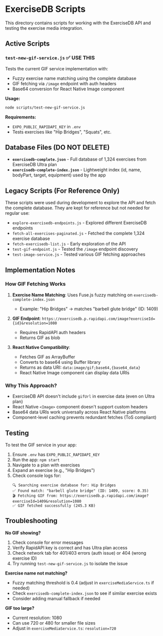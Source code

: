 # ExerciseDB Scripts

This directory contains scripts for working with the ExerciseDB API and testing the exercise media integration.

## Active Scripts

### `test-new-gif-service.js` ✅ **USE THIS**
Tests the current GIF service implementation with:
- Fuzzy exercise name matching using the complete database
- GIF fetching via `/image` endpoint with auth headers
- Base64 conversion for React Native Image component

**Usage:**
```bash
node scripts/test-new-gif-service.js
```

**Requirements:**
- `EXPO_PUBLIC_RAPIDAPI_KEY` in `.env`
- Tests exercises like "Hip Bridges", "Squats", etc.

## Database Files (DO NOT DELETE)

- **`exercisedb-complete.json`** - Full database of 1,324 exercises from ExerciseDB Ultra plan
- **`exercisedb-complete-index.json`** - Lightweight index (id, name, bodyPart, target, equipment) used by the app

## Legacy Scripts (For Reference Only)

These scripts were used during development to explore the API and fetch the complete database. They are kept for reference but not needed for regular use:

- `explore-exercisedb-endpoints.js` - Explored different ExerciseDB endpoints
- `fetch-all-exercises-paginated.js` - Fetched the complete 1,324 exercise database
- `fetch-exercisedb-list.js` - Early exploration of the API
- `test-gif-endpoint.js` - Tested the `/image` endpoint discovery
- `test-image-service.js` - Tested various GIF fetching approaches

## Implementation Notes

### How GIF Fetching Works

1. **Exercise Name Matching**: Uses Fuse.js fuzzy matching on `exercisedb-complete-index.json`
   - Example: "Hip Bridges" → matches "barbell glute bridge" (ID: 1409)

2. **GIF Endpoint**: `https://exercisedb.p.rapidapi.com/image?exerciseId={id}&resolution=1080`
   - Requires RapidAPI auth headers
   - Returns GIF as blob

3. **React Native Compatibility**:
   - Fetches GIF as ArrayBuffer
   - Converts to base64 using Buffer library
   - Returns as data URI: `data:image/gif;base64,{base64_data}`
   - React Native Image component can display data URIs

### Why This Approach?

- ExerciseDB API doesn't include `gifUrl` in exercise data (even on Ultra plan)
- React Native `<Image>` component doesn't support custom headers
- Base64 data URIs work universally across React Native platforms
- Component-level caching prevents redundant fetches (ToS compliant)

## Testing

To test the GIF service in your app:

1. Ensure `.env` has `EXPO_PUBLIC_RAPIDAPI_KEY`
2. Run the app: `npm start`
3. Navigate to a plan with exercises
4. Expand an exercise (e.g., "Hip Bridges")
5. Check console logs for:
   ```
   🔍 Searching exercise database for: Hip Bridges
   ✅ Found match: "barbell glute bridge" (ID: 1409, score: 0.35)
   🎬 Fetching GIF from: https://exercisedb.p.rapidapi.com/image?exerciseId=1409&resolution=1080
   ✅ GIF fetched successfully (245.3 KB)
   ```

## Troubleshooting

**No GIF showing?**
1. Check console for error messages
2. Verify RapidAPI key is correct and has Ultra plan access
3. Check network tab for 401/403 errors (auth issue) or 404 (wrong exercise ID)
4. Try running `test-new-gif-service.js` to isolate the issue

**Exercise name not matching?**
- Fuzzy matching threshold is 0.4 (adjust in `exerciseMediaService.ts` if needed)
- Check `exercisedb-complete-index.json` to see if similar exercise exists
- Consider adding manual fallback if needed

**GIF too large?**
- Current resolution: 1080
- Can use 720 or 480 for smaller file sizes
- Adjust in `exerciseMediaService.ts`: `resolution=720`
